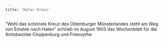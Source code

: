 ```yaml
---
title: 'Haler Kreuz'
---
```


"Wohl das schönste Kreuz des Oldenburger Münsterlandes
steht am Weg von Emstek nach Halen"
schrieb im August 1903 das Wochenblatt für die Amtsbezirke Cloppenburg und Friesoythe